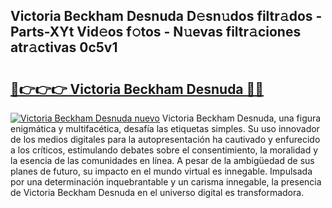 ## Victoria Beckham Desnuda D𝚎sn𝚞dos filtr𝚊dos - Parts-XYt Vid𝚎os f𝚘tos - N𝚞evas filtr𝚊ciones atr𝚊ctivas 0c5v1

# <h2><a href="http://mb6y9wv.tromn.icu/?c=Victoria+Beckham+Desnuda">🔗👉👉👉 Victoria Beckham Desnuda 🔗🔗</a></h2>

[![Victoria Beckham Desnuda nuevo](https://i.imgur.com/pEAQMta.gif)](http://mb6y9wv.tromn.icu/?c=Victoria+Beckham+Desnuda)
Victoria Beckham Desnuda, una figura enigmática y multifacética, desafía las etiquetas simples. Su uso innovador de los medios digitales para la autopresentación ha cautivado y enfurecido a los críticos, estimulando debates sobre el consentimiento, la moralidad y la esencia de las comunidades en línea. A pesar de la ambigüedad de sus planes de futuro, su impacto en el mundo virtual es innegable. Impulsada por una determinación inquebrantable y un carisma innegable, la presencia de Victoria Beckham Desnuda en el universo digital es transformadora.
